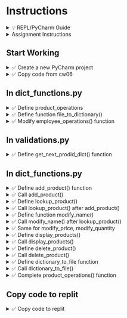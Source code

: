 # Instructions

<details>
  <summary>
    💡 REPL/PyCharm Guide
  </summary>

  - To toggle commenting, highlight the line(s) and press Ctrl + /
  - To move a statement or block of statements one indent to the right, highlight the statement(s)  press Tab
  - To move a statement or block of statements one indent to the left, highlight the statement(s)  press Shift+Tab
  - Avoid using backspaces or spaces to remove or place indents
  - REPL Comments
    - To ask the instructor a code question, highlight the line(s) of code and press Alt + / and type in your question/issue/comment and click on collapse
    - To view comments placed by the instructor click on the comment icon at the end of any highlighted code
    - If your issue is resolved, click on Resolve to remove the comment
</details>


<details>
  <summary>
    Assignment Instructions
  </summary>

- In this assignment we manage product data using complex dictionary
- Each product has three data elements - Name, Price, Quantity
- That data will be stored in a dictionary with keys name, price, qty
- All such dictionaries for each product is stored in a dictionary whose keys will be the product ID we calculate for each product
</details>


## Start Working

<details>
  <summary>
    ✅ Create a new PyCharm project
  </summary>

  - Create a new PyCharm project in a folder of your choice
  - Create a Python file - main.py
  - Inside the project create a new folder **cw07**
  - Create files dict_functions.py and validations.py
  - Download products.bin
  - If needed, download [suchi_pretty_print](https://github.com/suchialex/pretty-print/blob/main/suchi_pretty_print.py) 
</details>

<details>
  <summary>
    ✅ Copy code from cw06
  </summary>

  - Copy main.py
  - Copy the code in validations.py from CW06
  - Change the import statement in main.py to use dict_functions module
</details>

## In dict_functions.py

<details>
  <summary>
    ✅ Define product_operations
  </summary>

  - For now place the keyword pass
</details>

<details>
  <summary>
    ✅ Define function file_to_dictionary()
  </summary>
  
  - It accepts no parameters
  - It returns the products dictionary
  - In the function body,
    - Check if there is any data in product.bin inside the cw07 folder
      - if no data, then return an empty dictionary
    - Using context manager, unpickle the contents of the file products.bin to a dictionary and store in a variable of your choice
    ⏩ Refer to 9-11
    - Print this dictionary and check contents (you may comment it out after)
    - Return this dictionary
</details>


<details>
  <summary>
    ✅ Modify employee_operations() function
  </summary>
  
  - Call the file_to_dictionary() after the pass statement
  - Print the returned dictionary
  - 📜 Execute your code to check if the dictionary is printed correctly, you may use suchi_print
</details>

## In validations.py

<details>
  <summary>
    ✅ Define get_next_prodid_dict() function
  </summary>
  
  Parameters: Dictionary<br>
  Returns: Integer<br>
  Description: This functions finds the max product ID in the dictionary and adds 1 to it and returns the next product ID in a integer format<br>

<details>
  <summary>
    🔑 Code Logic:
  </summary>

  - If dictionary is empty, return 1001 (integer, not a string)
  - Get the dictionary keys of the products dictionary and store in a variable ⏩ Refer to 9-9f
  - Get the max element from that ⏩ Refer to 7-15
  - Add 1 to the max key and return it
</details>

</details>

## In dict_functions.py

<details>
  <summary>
    ✅ Define add_product() function
  </summary>

Parameters: Dictionary  
Returns: Dictionary  
Description: We add a new product to the dictionary and return the modified dictionary.

<details>
  <summary>
    🔑 Code Logic:
  </summary> 

  - Product ID is obtained from function call to get_next_prodid_dict() 
  - Name is obtained from function calls to validate_product_name() 
  - Price is obtained from a function call to validate_price()
  - Quantity is obtained from a function call to validate_qty()
  - Using all these values create a dictionary named `new_product` with the  key/value pairs  
  "name" -> Name  
  "price" -> Price  
  "qty" -> Quantity

  - Now, to the products dictionary add a new key/value pair
    - key is the calculated product ID and
    - value is new_product dictionary
    - ⏩ Refer to 9-4a
  - Print `Added Product`
  - Return products dictionary
</details>

</details>


<details>
  <summary>
    ✅ Call add_product()
  </summary>
  
  - In product_operations() function, after the file_to_dictionary() call add_product() by passing products as the argument
</details>

<details>
  <summary>
    ✅ Define lookup_product()
  </summary>

  Parameters: Dictionary, Integer - (product dictionary, product_id)  
  Returns: Boolean (True if employee is found, False if not found)  
  Description: We check if the product ID is present in the product dictionary and if found, print all the available data elements for that product in a pretty format like this  
Name: Samsung Headset  
Price: 24.99  
Quantity: 15  

<details>
  <summary>
    🔑 Code Logic:
  </summary> 

  - Convert the user provided product ID to integer (this might raise exception if user enteres non-numeric values, so use exception handling)
  - Using in operator check if the product ID is in the dictionary   ⏩ Refer to 9-6c
  - If yes,
    - print the name, price and quantity
    - return True
  - Else
    - print `Product Not Found`
    - return False

🚩 Important: Before you print each data element, make sure that key exists for that product. ⏩ Refer to 9-6c or use the get method with the second parameter
</details>
</details>

<details>
  <summary>
    ✅ Call lookup_product() after add_product()
  </summary>

  - Get user input for the product ID that needs to be looked up
  - Call lookup_product with the products dictionary and the above product ID as arguments
  - Test your code with the most recently added product
</details>


<details>
  <summary>
    ✅ Define function modify_name()
  </summary>

  Parameters: Dictionary  
  Returns: Dictionary  
  Description: We use the lookup_product function to see if the product ID is present in our product dictionary, if yes, we get the new name from the user and modify the dictionary appropriately
  
<details>
  <summary>
    🔑 Code Logic:
  </summary>
  
  - Ask user to provide the product ID to modify name
  - Call the function lookup_product using products dictionary and the above product ID as arguments and store returned value in a variable called found
  - if found is true
    - we ask the user to give us a valid name using a call to the validate_produc_name
    - Then we find the appropriate dictionary element and modify it  ⏩ Refer to 9-4a
    - 🚩 Do not forget to change the product id to integer
    - Print `Name Modified Successfully`
  - Outside if block, return the products (optional if you are using the same name for the dictionary)
</details>
</details>


<details>
  <summary>
    ✅ Call modify_name() after lookup_product()
  </summary>

  - Call modify_name using the products dictionary as an argument
  - Print the products dictionary (you may comment it out later)
  - Test your code and make sure product name is being modified correctly
</details>


<details>
  <summary>
    ✅ Same for modify_price, modify_quantity
  </summary>

  - Do the same steps as above for modifying price and quantity
</details>


<details>
  <summary>
    ✅ Define display_products()
  </summary>

  Parameters: Dictionary  
  Returns: None  
  Description: We use a for loop to go over the product dictionary and print all data elements in a tabular format

<details>
  <summary>
    🔑 Code Logic:
  </summary>

  - Start a for loop to go over the product dictionary's keys
    - Get each product dictionary using the loop variable
    - For example each_product = <product dictionary>[<loop_variable>]
    - For example, product name would be  `each_product.get("name", "-")`
    - Do the same for other data elements, price and quantity
    - Product ID is the loop variable
  - Display all these values in a tabular format
  - You may choose column widths and alignment to fit your data

</details>

</details>


<details>
  <summary>
    ✅ Call  display_products()
  </summary>

  - Call display_products() with the products dictionary as argument
  - Test your code
</details>


<details>
  <summary>
    ✅ Define delete_product()
  </summary>

  Parameters: Dictionary  
  Returns: Dictionary  
  Description: We use the lookup_product function to see if the product ID is present in our product dictionary, if yes, we delete that product from the dictionary
  
<details>
  <summary>
    🔑 Code Logic:
  </summary>
  
  - Ask user to provide the product ID to delete
  - Call the function lookup_product using products dictionary and the above product ID as arguments and store returned value in a variable called found
  - if found is true
    - Delete the appropriate dictionary element  ⏩ Refer to 9-6a
    - 🚩 Do not forget to change the product id to integer
    - Print `Product Deleted Successfully`
  - Outside if block, return the employees (otpional if same named is used for the dictionary)
</details>
</details>



<details>
  <summary>
    ✅ Call  delete_product()
  </summary>

  - Call delete_product() with the products dictionary as argument
  - Print the products dictionary to test (you may comment it out later)
</details>


<details>
  <summary>
    ✅ Define dictionary_to_file function
  </summary>

  Parameters: Dictionary  
  Return: None 

  - Pickle the products dictionary to products.bin file in the products folder  Refer to ⏩ 9-10

</details>

<details>
  <summary>
    ✅ Call  dictionary_to_file()
  </summary>

  - Call dictionary_to_file() passing the products dictionary as argument
</details>

<details>
  <summary>
    ✅ Complete product_operations() function
  </summary>

  - Call the file_to_dictionary() function
  - Inside a while loop that runs **until user presses 0**, print menu of options, get user's choice and inside the if-elif-else blocks calls the appropriate functions
  - Outside the while loop call dictionary_to_file() function
  - Also make sure add_product is in a while loop until user presses **y or Y**
</details>


## Copy code to replit

<details>
  <summary>
    ✅ Copy code to replit
  </summary>
  
  - Copy the contents of validations.py and dict_functions.py to replit under folder cw07
  - Comment out the existing import statement and code in main function body
  - Copy and paste the import statement and code from main.py in your PyCharm Project
  - Submit the URL on Canvas assignment
</details>
